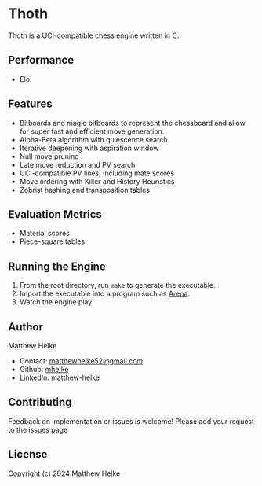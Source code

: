 # Thoth
Thoth is a UCI-compatible chess engine written in C.

## Performance
  * Elo:

## Features
  * Bitboards and magic bitboards to represent the chessboard and allow for super fast and efficient move generation.
  * Alpha-Beta algorithm with quiescence search
  * Iterative deepening with aspiration window
  * Null move pruning
  * Late move reduction and PV search
  * UCI-compatible PV lines, including mate scores
  * Move ordering with Killer and History Heuristics
  * Zobrist hashing and transposition tables

## Evaluation Metrics
 * Material scores
 * Piece-square tables 
  
## Running the Engine

1. From the root directory, run `make` to generate the executable.
2. Import the executable into a program such as [Arena](http://www.playwitharena.de/).
3. Watch the engine play!

## Author

Matthew Helke

* Contact: [matthewhelke52@gmail.com](mailto:matthewhelke52@gmail.com)
* Github: [mhelke](https://github.com/mhelke)
* LinkedIn: [matthew-helke](https://www.linkedin.com/in/matthew-helke)

## Contributing

Feedback on implementation or issues is welcome!
Please add your request to the [issues page](https://github.com/mhelke/Thoth/issues)

## License

Copyright (c) 2024 Matthew Helke
